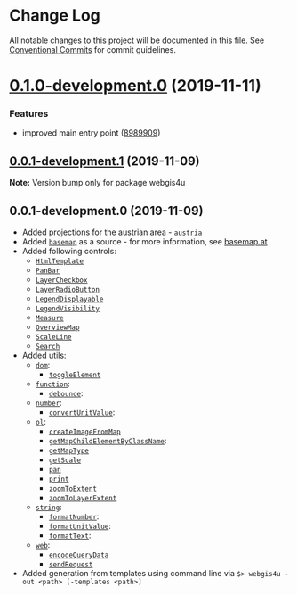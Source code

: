# Change Log

All notable changes to this project will be documented in this file.
See [Conventional Commits](https://conventionalcommits.org) for commit guidelines.

# [0.1.0-development.0](https://github.com/environment-agency-austria/webgis4u/compare/webgis4u@0.0.1-development.1...webgis4u@0.1.0-development.0) (2019-11-11)


### Features

* improved main entry point ([8989909](https://github.com/environment-agency-austria/webgis4u/commit/8989909eb36331f54de4b53a762cfb47b10e447c))





## [0.0.1-development.1](https://github.com/environment-agency-austria/webgis4u/compare/webgis4u@0.0.1-development.0...webgis4u@0.0.1-development.1) (2019-11-09)

**Note:** Version bump only for package webgis4u





## 0.0.1-development.0 (2019-11-09)

* Added projections for the austrian area - [`austria`](./src/webgis4u/ol/proj/austria.js)
* Added [`basemap`](./src/webgis4u/ol/source/basemap.js) as a source - for more information, see [basemap.at](https://www.basemap.at/)
* Added following controls:
  * [`HtmlTemplate`](./src/webgis4u/ol/control/HtmlTemplate.js)
  * [`PanBar`](./src/webgis4u/ol/control/PanBar.js)
  * [`LayerCheckbox`](./src/webgis4u/ol/control/LayerCheckbox.js)
  * [`LayerRadioButton`](./src/webgis4u/ol/control/LayerRadioButton.js)
  * [`LegendDisplayable`](./src/webgis4u/ol/control/LegendDisplayable.js)
  * [`LegendVisibility`](./src/webgis4u/ol/control/LegendVisibility.js)
  * [`Measure`](./src/webgis4u/ol/control/Measure.js)
  * [`OverviewMap`](./src/webgis4u/ol/control/OverviewMap.js)
  * [`ScaleLine`](./src/webgis4u/ol/control/ScaleLine.js)
  * [`Search`](./src/webgis4u/ol/control/Search.js)
* Added utils:
  * [`dom`](./src/webgis4u/util/dom.js):
    * [`toggleElement`](./src/webgis4u/util/dom/toggleElement.js)
  * [`function`](./src/webgis4u/util/function.js):
    * [`debounce`](./src/webgis4u/util/function/debounce.js):
  * [`number`](./src/webgis4u/util/number.js):
    * [`convertUnitValue`](./src/webgis4u/util/number/convertUnitValue.js):
  * [`ol`](./src/webgis4u/util/ol.js):
    * [`createImageFromMap`](./src/webgis4u/ol/util/createImageFromMap.js)
    * [`getMapChildElementByClassName`](./src/webgis4u/util/ol/getMapChildElementByClassName.js):
    * [`getMapType`](./src/webgis4u/ol/util/getMapType.js)
    * [`getScale`](./src/webgis4u/ol/util/getScale.js)
    * [`pan`](./src/webgis4u/ol/util/pan.js)
    * [`print`](./src/webgis4u/ol/util/print.js)
    * [`zoomToExtent`](./src/webgis4u/ol/util/zoomToExtent.js)
    * [`zoomToLayerExtent`](./src/webgis4u/ol/util/zoomToLayerExtent.js)
  * [`string`](./src/webgis4u/util/string.js):
    * [`formatNumber`](./src/webgis4u/util/string/formatNumber.js):
    * [`formatUnitValue`](./src/webgis4u/util/string/formatUnitValue.js):
    * [`formatText`](./src/webgis4u/util/string/formatText.js):
  * [`web`](./src/webgis4u/util/web.js):
    * [`encodeQueryData`](./src/webgis4u/util/web/encodeQueryData.js)
    * [`sendRequest`](./src/webgis4u/util/web/sendRequest.js)
* Added generation from templates using command line via `$> webgis4u -out <path> [-templates <path>]`
